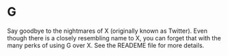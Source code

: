 # G
Say goodbye to the nightmares of X (originally known as Twitter). Even though there is a closely resembling name to X, you can forget that with the many perks of using G over X. See the READEME file for more details.
